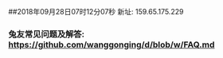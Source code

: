 ##2018年09月28日07时12分07秒 新址: 159.65.175.229
### 兔友常见问题及解答: https://github.com/wanggonging/d/blob/w/FAQ.md
